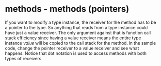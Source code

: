 # methods - methods (pointers)

If you want to modify a type instance, the receiver for the method has to be a pointer to the type. So anything that reads from a type instance could have just a value receiver. The only argument against that is function call stack efficiency since having a value receiver means the entire type instance *value* will be copied to the call stack for the method. In the sample code, change the pointer receiver to a value receiver and see what happens. Notice that dot notation is used to access methods with both types of receivers.
